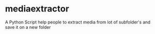# mediaextractor
A Python Script help people to extract media from lot of subfolder's and save it on a new folder 
